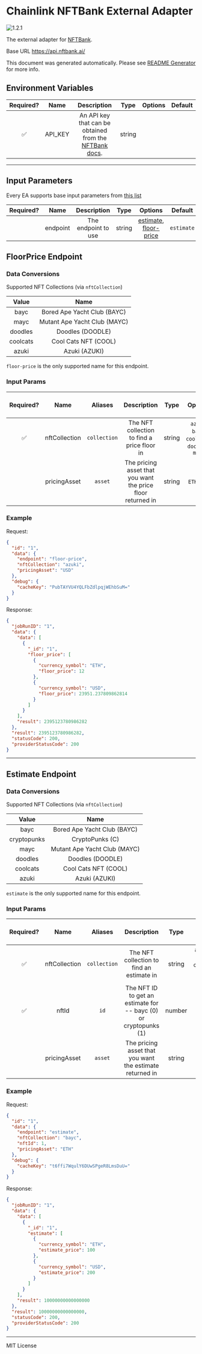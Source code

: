 # Chainlink NFTBank External Adapter

![1.2.1](https://img.shields.io/github/package-json/v/linkpoolio/adapters?filename=packages/nftbank/package.json)

The external adapter for [NFTBank](https://nftbank.ai/).

Base URL https://api.nftbank.ai/

This document was generated automatically. Please see [README Generator](../../scripts#readme-generator) for more info.

## Environment Variables

| Required? |  Name   |                                    Description                                     |  Type  | Options | Default |
| :-------: | :-----: | :--------------------------------------------------------------------------------: | :----: | :-----: | :-----: |
|    ✅     | API_KEY | An API key that can be obtained from the [NFTBank docs](https://docs.nftbank.ai/). | string |         |         |

---

## Input Parameters

Every EA supports base input parameters from [this list](../../core/bootstrap#base-input-parameters)

| Required? |   Name   |     Description     |  Type  |                               Options                               |  Default   |
| :-------: | :------: | :-----------------: | :----: | :-----------------------------------------------------------------: | :--------: |
|           | endpoint | The endpoint to use | string | [estimate](#estimate-endpoint), [floor-price](#floorprice-endpoint) | `estimate` |

## FloorPrice Endpoint

### Data Conversions

Supported NFT Collections (via `nftCollection`)

|  Value   |             Name             |
| :------: | :--------------------------: |
|   bayc   | Bored Ape Yacht Club (BAYC)  |
|   mayc   | Mutant Ape Yacht Club (MAYC) |
| doodles  |       Doodles (DOODLE)       |
| coolcats |     Cool Cats NFT (COOL)     |
|  azuki   |        Azuki (AZUKI)         |

`floor-price` is the only supported name for this endpoint.

### Input Params

| Required? |     Name      |   Aliases    |                         Description                         |  Type  |                    Options                     | Default | Depends On | Not Valid With |
| :-------: | :-----------: | :----------: | :---------------------------------------------------------: | :----: | :--------------------------------------------: | :-----: | :--------: | :------------: |
|    ✅     | nftCollection | `collection` |         The NFT collection to find a price floor in         | string | `azuki`, `bayc`, `coolcats`, `doodles`, `mayc` |         |            |                |
|           | pricingAsset  |   `asset`    | The pricing asset that you want the price floor returned in | string |                  `ETH`, `USD`                  |  `ETH`  |            |                |

### Example

Request:

```json
{
  "id": "1",
  "data": {
    "endpoint": "floor-price",
    "nftCollection": "azuki",
    "pricingAsset": "USD"
  },
  "debug": {
    "cacheKey": "PubTAYVU4YQLFbZdlpqjWEhbSuM="
  }
}
```

Response:

```json
{
  "jobRunID": "1",
  "data": {
    "data": [
      {
        "_id": "1",
        "floor_price": [
          {
            "currency_symbol": "ETH",
            "floor_price": 12
          },
          {
            "currency_symbol": "USD",
            "floor_price": 23951.237809862814
          }
        ]
      }
    ],
    "result": 2395123780986282
  },
  "result": 2395123780986282,
  "statusCode": 200,
  "providerStatusCode": 200
}
```

---

## Estimate Endpoint

### Data Conversions

Supported NFT Collections (via `nftCollection`)

|    Value    |             Name             |
| :---------: | :--------------------------: |
|    bayc     | Bored Ape Yacht Club (BAYC)  |
| cryptopunks |       CryptoPunks (C)        |
|    mayc     | Mutant Ape Yacht Club (MAYC) |
|   doodles   |       Doodles (DOODLE)       |
|  coolcats   |     Cool Cats NFT (COOL)     |
|    azuki    |        Azuki (AZUKI)         |

`estimate` is the only supported name for this endpoint.

### Input Params

| Required? |     Name      |   Aliases    |                           Description                            |  Type  |                            Options                            | Default | Depends On | Not Valid With |
| :-------: | :-----------: | :----------: | :--------------------------------------------------------------: | :----: | :-----------------------------------------------------------: | :-----: | :--------: | :------------: |
|    ✅     | nftCollection | `collection` |            The NFT collection to find an estimate in             | string | `azuki`, `bayc`, `coolcats`, `cryptopunks`, `doodles`, `mayc` |         |            |                |
|    ✅     |     nftId     |     `id`     | The NFT ID to get an estimate for -- bayc (0) or cryptopunks (1) | number |                                                               |         |            |                |
|           | pricingAsset  |   `asset`    |     The pricing asset that you want the estimate returned in     | string |                         `ETH`, `USD`                          |  `ETH`  |            |                |

### Example

Request:

```json
{
  "id": "1",
  "data": {
    "endpoint": "estimate",
    "nftCollection": "bayc",
    "nftId": 1,
    "pricingAsset": "ETH"
  },
  "debug": {
    "cacheKey": "t6ffi7WqulY6DUwSPgeR8LmsDuU="
  }
}
```

Response:

```json
{
  "jobRunID": "1",
  "data": {
    "data": [
      {
        "_id": "1",
        "estimate": [
          {
            "currency_symbol": "ETH",
            "estimate_price": 100
          },
          {
            "currency_symbol": "USD",
            "estimate_price": 200
          }
        ]
      }
    ],
    "result": 10000000000000000
  },
  "result": 10000000000000000,
  "statusCode": 200,
  "providerStatusCode": 200
}
```

---

MIT License
